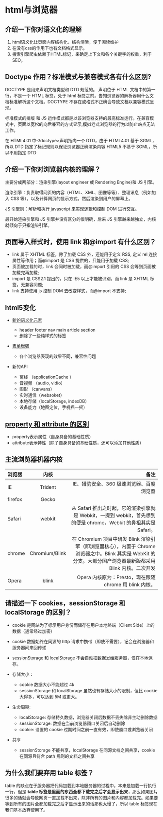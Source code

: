 # html与浏览器

## 介绍一下你对语义化的理解

1. html语义化让页面内容结构化，结构清晰，便于阅读维护
2. 在没有css的作用下也有文档格式显示。
3. 搜索引擎爬虫依赖于HTML标记，来确定上下文和各个关键字的权重，利于SEO。

## Doctype 作用？标准模式与兼容模式各有什么区别?

DOCTYPE 是用来声明文档类型和 DTD 规范的。 <!DOCTYPE html>声明位于 HTML 文档中的第一行，不是一个 HTML 标签，处于 html 标签之前。告知浏览器的解析器用什么文档标准解析这个文档。DOCTYPE 不存在或格式不正确会导致文档以兼容模式呈现。

标准模式的排版 和 JS 运作模式都是以该浏览器支持的最高标准运行。在兼容模式中，页面以宽松的向后兼容的方式显示,模拟老式浏览器的行为以防止站点无法工作。

在 HTML4.01 中<!doctype>声明指向一个 DTD，由于 HTML4.01 基于 SGML，所以 DTD 指定了标记规则以保证浏览器正确渲染内容 HTML5 不基于 SGML，所以不用指定 DTD

## 介绍一下你对浏览器内核的理解？

主要分成两部分：渲染引擎(layout engineer 或 Rendering Engine)和 JS 引擎。

渲染引擎：负责取得网页的内容（HTML、XML、图像等等）、整理讯息（例如加入 CSS 等），以及计算网页的显示方式，然后渲染到用户的屏幕上。

JS 引擎则：解析和执行 javascript 来实现逻辑和控制 DOM 进行交互。

最开始渲染引擎和 JS 引擎并没有区分的很明确，后来 JS 引擎越来越独立，内核就倾向于只指渲染引擎。

## 页面导入样式时，使用 link 和@import 有什么区别？

- link 属于 XHTML 标签，除了加载 CSS 外，还能用于定义 RSS, 定义 rel 连接属性等作用；而@import 是 CSS 提供的，只能用于加载 CSS;
- 页面被加载的时，link 会同时被加载，而@import 引用的 CSS 会等到页面被加载完再加载;
- import 是 CSS2.1 提出的，只在 IE5 以上才能被识别，而 link 是 XHTML 标签，无兼容问题;
- link 支持使用 js 控制 DOM 去改变样式，而@import 不支持;

## html5变化

- [新的语义化元素](https://www.w3school.com.cn/html/html5_new_elements.asp)
  - header footer nav main article section
  - 删除了一些纯样式的标签

- [表单增强](http://caibaojian.com/html5/form.html)
  - 各个浏览器表现的效果不同，兼容性问题

- 新的API
  - 离线 （applicationCache ）
  - 音视频 （audio, vidio）
  - 图形 （canvans）
  - 实时通信（websoket）
  - 本地存储（localStorage, indexDB）
  - 设备能力（地图定位，手机摇一摇）

## [property 和 attribute 的区别](https://www.cnblogs.com/lmjZone/p/8760232.html)

- property表示属性（自身具备的基础性质）
- attribute表示特性（除了自身具备的基础性质，还可以添加其他性质）

## 主流浏览器机器内核

|浏览器|内核|备注|
|:-|:-:|-:|
|IE|Trident|IE、猎豹安全、360 极速浏览器、百度浏览器|
|firefox|Gecko||
|Safari|webkit|从 Safari 推出之时起，它的渲染引擎就是 Webkit，一提到 webkit，首先想到的便是 chrome，Webkit 的鼻祖其实是 Safari。|
|chrome|Chromium/Blink|在 Chromium 项目中研发 Blink 渲染引擎（即浏览器核心），内置于 Chrome 浏览器之中。Blink 其实是 WebKit 的分支。大部分国产浏览器最新版都采用 Blink 内核。二次开发|
|Opera|blink|Opera 内核原为：Presto，现在跟随 chrome 用 blink 内核。|

## 请描述一下 cookies，sessionStorage 和 localStorage 的区别？

- cookie 是网站为了标示用户身份而储存在用户本地终端（Client Side）上的数据（通常经过加密）
- cookie 数据始终在同源的 http 请求中携带（即使不需要），记会在浏览器和服务器间来回传递
- sessionStorage 和 localStorage 不会自动把数据发给服务器，仅在本地保存。
- 存储大小：
  - cookie 数据大小不能超过 4k
  - sessionStorage 和 localStorage 虽然也有存储大小的限制，但比 cookie 大得多，可以达到 5M 或更大。
- 生命周期:
  - localStorage: 存储持久数据，浏览器关闭后数据不丢失除非主动删除数据
  - sessionStorage: 数据在当前浏览器窗口关闭后自动删除
  - cookie: 设置的 cookie 过期时间之前一直有效，即使窗口或浏览器关闭

- 共享
  - sessionStorage 不能共享，localStorage 在同源文档之间共享，cookie 在同源且符合 path 规则的文档之间共享

## 为什么我们要弃用 table 标签？

table 的缺点在于服务器把代码加载到本地服务器的过程中，本来是加载一行执行一行，但是 **table 标签是里面的东西全都下载完之后才会显示出来**，那么如果图片很多的话就会导致网页一直加载不出来，除非所有的图片和内容都加载完。如果要等到所有的图片全都加载完之后才显示出来的话那也太慢了，所以 table 标签现在我们基本放弃使用了。
